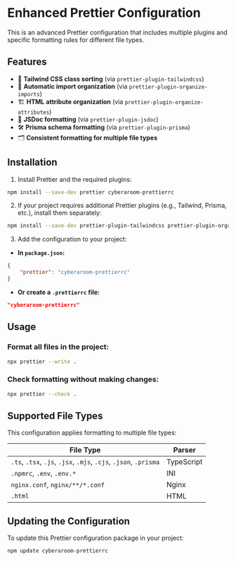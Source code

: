# Enhanced Prettier Configuration

This is an advanced Prettier configuration that includes multiple plugins and specific formatting rules for different file types.

## Features

- 📌 **Tailwind CSS class sorting** (via `prettier-plugin-tailwindcss`)
- 🔄 **Automatic import organization** (via `prettier-plugin-organize-imports`)
- 🏗 **HTML attribute organization** (via `prettier-plugin-organize-attributes`)
- 📝 **JSDoc formatting** (via `prettier-plugin-jsdoc`)
- 🛠 **Prisma schema formatting** (via `prettier-plugin-prisma`)
- 🗂 **Consistent formatting for multiple file types**

## Installation

1. Install Prettier and the required plugins:

```bash
npm install --save-dev prettier cyberaroom-prettierrc
```

2. If your project requires additional Prettier plugins (e.g., Tailwind, Prisma, etc.), install them separately:

```bash
npm install --save-dev prettier-plugin-tailwindcss prettier-plugin-organize-imports prettier-plugin-organize-attributes prettier-plugin-jsdoc prettier-plugin-prisma
```

3. Add the configuration to your project:

- **In `package.json`:**

```json
{
	"prettier": "cyberaroom-prettierrc"
}
```

- **Or create a `.prettierrc` file:**

```json
"cyberaroom-prettierrc"
```

## Usage

### Format all files in the project:

```bash
npx prettier --write .
```

### Check formatting without making changes:

```bash
npx prettier --check .
```

## Supported File Types

This configuration applies formatting to multiple file types:

| File Type                                                        | Parser     |
| ---------------------------------------------------------------- | ---------- |
| `.ts`, `.tsx`, `.js`, `.jsx`, `.mjs`, `.cjs`, `.json`, `.prisma` | TypeScript |
| `.npmrc`, `.env`, `.env.*`                                       | INI        |
| `nginx.conf`, `nginx/**/*.conf`                                  | Nginx      |
| `.html`                                                          | HTML       |

## Updating the Configuration

To update this Prettier configuration package in your project:

```bash
npm update cyberaroom-prettierrc
```
